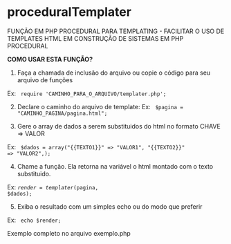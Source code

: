 # proceduralTemplater
FUNÇÃO EM PHP PROCEDURAL PARA TEMPLATING - FACILITAR O USO DE TEMPLATES HTML EM CONSTRUÇÃO DE SISTEMAS EM PHP PROCEDURAL

<b>COMO USAR ESTA FUNÇÃO?</b>

1) Faça a chamada de inclusão do arquivo ou copie o código para seu arquivo de funções

  Ex: <code> require 'CAMINHO_PARA_O_ARQUIVO/templater.php'; </code>

2) Declare o caminho do arquivo de template:
  Ex: <code> $pagina = "CAMINHO_PAGINA/pagina.html"; </code>

3) Gere o array de dados a serem substituidos do html no formato CHAVE => VALOR

  Ex: <code> $dados = array("{{TEXTO1}}" => "VALOR1", "{{TEXTO2}}" => "VALOR2",); </code>

4) Chame a função. Ela retorna na variável o html montado com o texto substituido.

  Ex: <code>$render = templater($pagina, $dados); </code>

5) Exiba o resultado com um simples echo ou do modo que preferir

  Ex: <code> echo $render; </code>

Exemplo completo no arquivo exemplo.php
